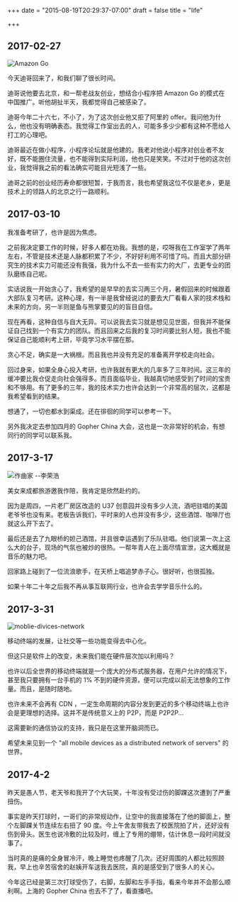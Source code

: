 +++
date = "2015-08-19T20:29:37-07:00"
draft = false
title = "life"

+++

## 2017-02-27
![Amazon Go](https://c1.staticflickr.com/3/2894/33457477361_e2cff63a27_o.jpg)

今天迪哥回来了，和我们聊了很长时间。

迪哥说他要去北京，和一帮老战友创业，想结合小程序把 Amazon Go 的模式在中国推广。听他胡扯半天，我都觉得自己被感染了。

迪哥今年二十六七，不小了，为了这次创业他又拒了阿里的 offer。我问他为什么，他也没有明确表态。我觉得工作室出去的人，可能多多少少都有这种不愿给人打工的心理吧。

迪哥最近在做小程序，小程序论坛就是他建的。我老对他说小程序对创业者不友好，既不能圈住流量，也不能得到实际利润，他也只是笑笑。不过对于他的这次创业，我觉得我之前的看法确实可能目光短浅了一些。

迪哥之前的创业经历寿命都很短暂，于我而言，我也希望我这位不仅是老乡，更是技术上的领路人的北京之行一路顺利。

## 2017-03-10
我准备考研了，也许是因为焦虑。

之前我决定要工作的时候，好多人都在劝我。我想的是，哎呀我在工作室学了两年左右，不管是技术还是人脉都积累了不少，不好好利用不可惜了吗。而且大部分研究生的技术实力可能还没有我强，我为什么不去一些有实力的大厂，去更专业的团队磨练自己呢。

实话说我一开始贪心了，我希望的是早早的去实习两三个月，暑假回来的时候跟着大部队复习考研。这种心理，有一半是我曾经说过的要去大厂看看人家的技术栈和未来的方向，另一半则是鱼与熊掌要见的的盲目自信。

现在再看，这种自信与自大无异。可以说我去实习就是想见见世面，但我并不能保证自己找到一个有实力的团队。而且回来之后我的复习时间要比别人短，我也不能保证自己能顺利考上研，毕竟学习水平摆在那。

贪心不足，确实是一大祸根。而且我也并没有充足的准备离开学校走向社会。

回过身来，如果全身心投入考研，也许我就有更大的几率多了三年时间。这三年的缓冲要比我仓促走向社会强得多。而且面临毕业，我越真切地感受到了时间的宝贵和不够用。有了更多的三年，我的技术实力也许会达到一个非常高的层次，这都是我希望看到的结果。

想通了，一切也都水到渠成。还在徘徊的同学可以参考一下。

另外我决定去参加四月的 Gopher China 大会，这也是一次非常好的机会，有想同行的同学可以联系我。

## 2017-3-17
![作曲家 --李荣浩](https://c1.staticflickr.com/1/660/33457492221_5e8a37d01d_b.jpg)

美女来成都旅游邀我作陪，我肯定是欣然赴约的。

因为是周四，一片老厂房区改造的 U37 创意园并没有多少人流，酒吧驻唱的美国老爷爷也没有来。老板告诉我们，平时来的人也并没有多少，这些酒馆、咖啡厅也就这么开下去了。

最后还是去了九眼桥的妲己酒馆，并且很幸运遇到了乐队驻唱。他们说第一次上这么大的台子，现场的气氛也被炒的很热。一帮年青人在上面尽情宣泄，这大概就是音乐的魅力吧。

回家路上碰到了一位流浪歌手，在天桥上唱追梦赤子心。很好听，也很孤独。

如果十年二十年之后我不再从事互联网行业，也许会去学学音乐什么的。

## 2017-3-31
![moblie-divices-network](https://c1.staticflickr.com/1/637/33624804821_4f87ab4939_b.jpg)

移动终端的发展，让社交等一些功能变得去中心化。

但这只是软件上的改变，未来我们能在硬件层次加以利用吗？

也许以后全世界的移动终端就是一个庞大的分布式服务器，在用户允许的情况下，甚至我只要拥有一台手机的 1% 不到的硬件资源，便可以完成以前无法想象的工作量。而且，是随时随地。

也许未来不会再有 CDN ，一定生命周期的内容分发到更近的多个移动终端上也许会是更理想的选择。这并不是传统意义上的 P2P，而是 P2P2P...

这需要新的通信协议的支持，我只是在这里开脑洞而已。

希望未来见到一个 "all mobile devices as a distributed network of servers" 的世界。

## 2017-4-2

昨天是愚人节，老天爷和我开了个大玩笑，十年没有受过伤的脚踝这次遭到了严重扭伤。

事实是昨天打球时，一哥们的非常规动作，让空中的我直接落在了他的脚面上，整个左脚踝关节连续左右扭了 90 度。今上午舍友带我去了校医院拍了片，还好没有伤到骨头。医生也说冷敷的比较及时，缠上了专用的绷带，估计休息一段时间就没事了。

当时真的是痛的全身冒冷汗，晚上睡觉也疼醒了几次。还好周围的人都比较照顾我，早上也辛苦宿舍的赵姨开车送我去医院，真的是感受到了很多人的关心。

今年这已经是第三次打球受伤了，右脚，左脚和左手手指，看来今年并不会那么顺利啊。上海的 Gopher China 也去不了了，看直播吧。



